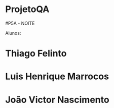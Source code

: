 # ProjetoQA

#P5A - NOITE

Alunos:
# Thiago Felinto
# Luis Henrique Marrocos
# João Victor Nascimento
